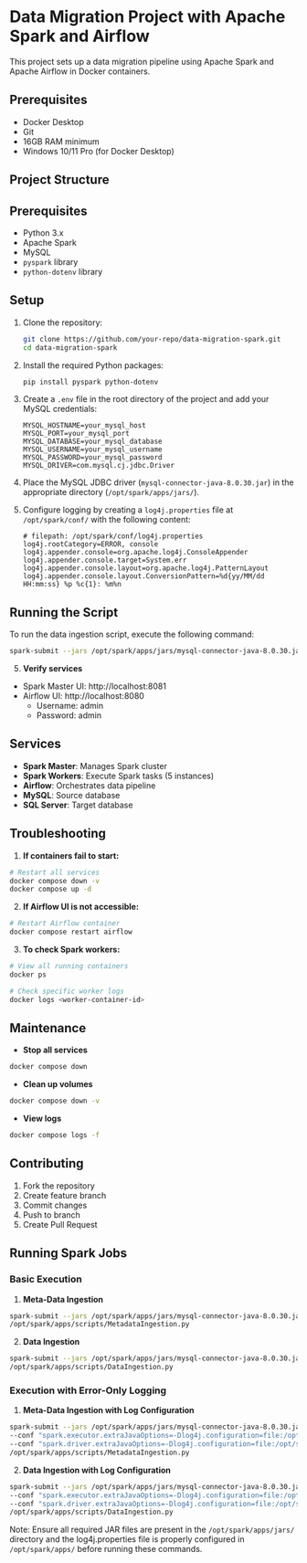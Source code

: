 # Data Migration Project with Apache Spark and Airflow

This project sets up a data migration pipeline using Apache Spark and Apache Airflow in Docker containers.

## Prerequisites

- Docker Desktop
- Git
- 16GB RAM minimum
- Windows 10/11 Pro (for Docker Desktop)

## Project Structure

## Prerequisites

- Python 3.x
- Apache Spark
- MySQL
- `pyspark` library
- `python-dotenv` library

## Setup

1. Clone the repository:
    ```sh
    git clone https://github.com/your-repo/data-migration-spark.git
    cd data-migration-spark
    ```

2. Install the required Python packages:
    ```sh
    pip install pyspark python-dotenv
    ```

3. Create a `.env` file in the root directory of the project and add your MySQL credentials:
    ```env
    MYSQL_HOSTNAME=your_mysql_host
    MYSQL_PORT=your_mysql_port
    MYSQL_DATABASE=your_mysql_database
    MYSQL_USERNAME=your_mysql_username
    MYSQL_PASSWORD=your_mysql_password
    MYSQL_DRIVER=com.mysql.cj.jdbc.Driver
    ```

4. Place the MySQL JDBC driver (`mysql-connector-java-8.0.30.jar`) in the appropriate directory (`/opt/spark/apps/jars/`).

5. Configure logging by creating a `log4j.properties` file at `/opt/spark/conf/` with the following content:
    ```properties
    # filepath: /opt/spark/conf/log4j.properties
    log4j.rootCategory=ERROR, console
    log4j.appender.console=org.apache.log4j.ConsoleAppender
    log4j.appender.console.target=System.err
    log4j.appender.console.layout=org.apache.log4j.PatternLayout
    log4j.appender.console.layout.ConversionPattern=%d{yy/MM/dd HH:mm:ss} %p %c{1}: %m%n
    ```

## Running the Script

To run the data ingestion script, execute the following command:
```sh
spark-submit --jars /opt/spark/apps/jars/mysql-connector-java-8.0.30.jar /path/to/DataIngestion.py
```

5. **Verify services**
- Spark Master UI: http://localhost:8081
- Airflow UI: http://localhost:8080
  - Username: admin
  - Password: admin

## Services

- **Spark Master**: Manages Spark cluster
- **Spark Workers**: Execute Spark tasks (5 instances)
- **Airflow**: Orchestrates data pipeline
- **MySQL**: Source database
- **SQL Server**: Target database

## Troubleshooting

1. **If containers fail to start:**
```bash
# Restart all services
docker compose down -v
docker compose up -d
```

2. **If Airflow UI is not accessible:**
```bash
# Restart Airflow container
docker compose restart airflow
```

3. **To check Spark workers:**
```bash
# View all running containers
docker ps

# Check specific worker logs
docker logs <worker-container-id>
```

## Maintenance

- **Stop all services**
```bash
docker compose down
```

- **Clean up volumes**
```bash
docker compose down -v
```

- **View logs**
```bash
docker compose logs -f
```

## Contributing

1. Fork the repository
2. Create feature branch
3. Commit changes
4. Push to branch
5. Create Pull Request


## Running Spark Jobs

### Basic Execution

1. **Meta-Data Ingestion**
```bash
spark-submit --jars /opt/spark/apps/jars/mysql-connector-java-8.0.30.jar \
/opt/spark/apps/scripts/MetadataIngestion.py
```

2. **Data Ingestion**
```bash
spark-submit --jars /opt/spark/apps/jars/mysql-connector-java-8.0.30.jar,/opt/spark/apps/jars/mssql-jdbc-12.8.1.jre8.jar \
/opt/spark/apps/scripts/DataIngestion.py
```

### Execution with Error-Only Logging

1. **Meta-Data Ingestion with Log Configuration**
```bash
spark-submit --jars /opt/spark/apps/jars/mysql-connector-java-8.0.30.jar \
--conf "spark.executor.extraJavaOptions=-Dlog4j.configuration=file:/opt/spark/apps/log4j.properties" \
--conf "spark.driver.extraJavaOptions=-Dlog4j.configuration=file:/opt/spark/apps/log4j.properties" \
/opt/spark/apps/scripts/MetadataIngestion.py
```

2. **Data Ingestion with Log Configuration**
```bash
spark-submit --jars /opt/spark/apps/jars/mysql-connector-java-8.0.30.jar,/opt/spark/apps/jars/mssql-jdbc-12.8.1.jre8.jar \
--conf "spark.executor.extraJavaOptions=-Dlog4j.configuration=file:/opt/spark/apps/log4j.properties" \
--conf "spark.driver.extraJavaOptions=-Dlog4j.configuration=file:/opt/spark/apps/log4j.properties" \
/opt/spark/apps/scripts/DataIngestion.py
```

Note: Ensure all required JAR files are present in the `/opt/spark/apps/jars/` directory and the log4j.properties file is properly configured in `/opt/spark/apps/` before running these commands.